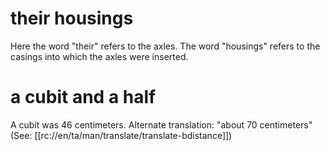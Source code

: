 # their housings

Here the word "their" refers to the axles. The word "housings" refers to the casings into which the axles were inserted.

# a cubit and a half

A cubit was 46 centimeters. Alternate translation: "about 70 centimeters" (See: [[rc://en/ta/man/translate/translate-bdistance]])

